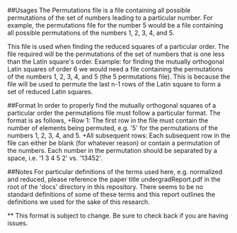 ##Usages
  The Permutations file is a file containing all possible permutations of the set of numbers leading to a particular number. 
  For example, the permutations file for the number 5 would be a file containing all possible permutations of the numbers
  1, 2, 3, 4, and 5. 
  
  This file is used when finding the reduced squares of a particular order. The file required will be the permutations of 
  the set of numbers that is one less than the Latin square's order. Example: for finding the mutually orthogonal Latin squares
  of order 6 we would need a file containing the permutations of the numbers 1, 2, 3, 4, and 5 (the 5 permutations file). This
  is because the file will be used to permute the last n-1 rows of the Latin square to form a set of reduced Latin squares.
  
##Format
  In order to properly find the mutually orthogonal squares of a particular order the permutations file must follow a
  particular format. The format is as follows, 
    +Row 1: The first row in the file must contain the number of elements being permuted, e.g. '5' for the permutations of the
    numbers 1, 2, 3, 4, and 5.
    +All subsequent rows: Each subsequent row in the file can either be blank (for whatever reason) or contain a permutation
    of the numbers. Each number in the permutation should be separated by a space, i.e. '1 3 4 5 2' vs. '13452'. 

##Notes
  For particular definitions of the terms used here, e.g. normalized and reduced, please reference the paper title 
  undergradReport.pdf in the root of the 'docs' directory in this repository. There seems to be no standard definitions of 
  some of these terms and this report outlines the definitions we used for the sake of this research. 
  
  ** This format is subject to change. Be sure to check back if you are having issues. 
